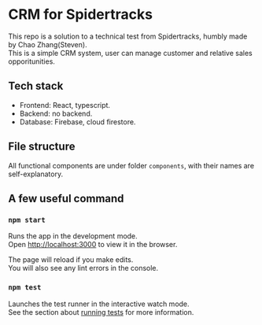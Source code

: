 # CRM for Spidertracks

This repo is a solution to a technical test from Spidertracks, humbly made by Chao Zhang(Steven).  
This is a simple CRM system, user can manage customer and relative sales opporitunities.

## Tech stack

- Frontend: React, typescript.
- Backend: no backend.
- Database: Firebase, cloud firestore.

## File structure

All functional components are under folder `components`, with their names are self-explanatory.

## A few useful command

### `npm start`

Runs the app in the development mode.\
Open [http://localhost:3000](http://localhost:3000) to view it in the browser.

The page will reload if you make edits.\
You will also see any lint errors in the console.

### `npm test`

Launches the test runner in the interactive watch mode.\
See the section about [running tests](https://facebook.github.io/create-react-app/docs/running-tests) for more information.